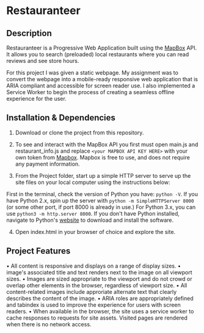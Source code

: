 # Restauranteer


## Description

Restauranteer is a Progressive Web Application built using the [MapBox](https://www.mapbox.com/) API.  It allows you to search (preloaded) local restaurants where you can read reviews and see store hours.

For this project I was given a static webpage.  My assignment was to convert the webpage into a mobile-ready responsive web application that is ARIA compliant and accessible for screen reader use.  I also implemented a Service Worker to begin the process of creating a seamless offline experience for the user.

## Installation & Dependencies

1. Download or clone the project from this repository.

2. To see and interact with the MapBox API you first must open main.js and restaurant_info.js and replace `<your MAPBOX API KEY HERE>` with your own token from [Mapbox](https://www.mapbox.com/). Mapbox is free to use, and does not require any payment information.

3. From the Project folder, start up a simple HTTP server to serve up the site files on your local computer using the instructions below: 

First in the terminal, check the version of Python you have: `python -V`. If you have Python 2.x, spin up the server with `python -m SimpleHTTPServer 8000` (or some other port, if port 8000 is already in use.) For Python 3.x, you can use `python3 -m http.server 8000`. If you don't have Python installed, navigate to Python's [website](https://www.python.org/) to download and install the software.

4. Open index.html in your browser of choice and explore the site.

## Project Features
• All content is responsive and displays on a range of display sizes.
• image's associated title and text renders next to the image on all viewport sizes.
• Images are sized appropriate to the viewport and do not crowd or overlap other elements in the browser, regardless of viewport size.
• All content-related images include approriate alternate text that clearly describes the content of the image.
• ARIA roles are appropriately defined and tabindex is used to improve the experience for users with screen readers.
• When available in the browser, the site uses a service worker to cache responses to requests for site assets. Visited pages are rendered when there is no network access.